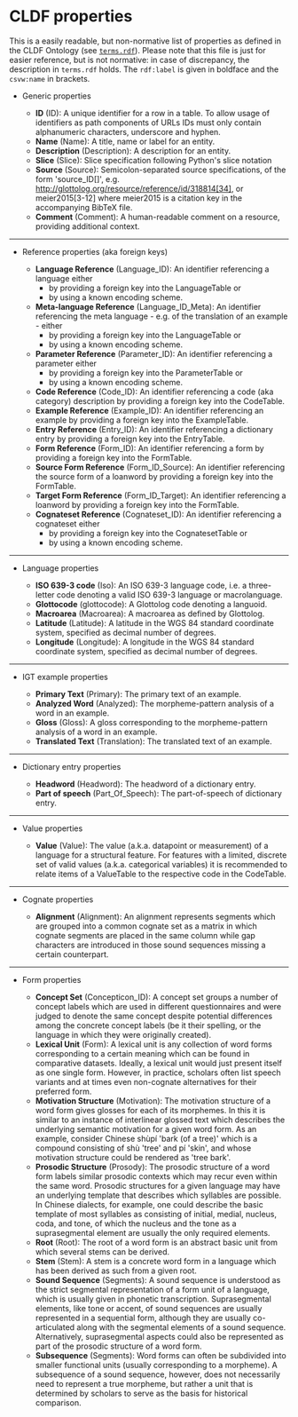 # CLDF properties

This is a easily readable, but non-normative list of properties as defined in the CLDF Ontology (see [`terms.rdf`](terms.rdf)). Please note that this file is just for easier reference, but is not normative: in case of discrepancy, the description in `terms.rdf` holds. The `rdf:label` is given in boldface and the `csvw:name` in brackets.

* Generic properties

    * **ID** (ID): A unique identifier for a row in a table. To allow usage of identifiers as path components of URLs IDs must only contain alphanumeric characters, underscore and hyphen.
    * **Name** (Name): A title, name or label for an entity.
    * **Description** (Description): A description for an entity.
    * **Slice** (Slice): Slice specification following Python's slice notation
    * **Source** (Source): Semicolon-separated source specifications, of the form 'source_ID[]', e.g. http://glottolog.org/resource/reference/id/318814[34], or meier2015[3-12] where meier2015 is a citation key in the accompanying BibTeX file.
    * **Comment** (Comment): A human-readable comment on a resource, providing additional context.

---

* Reference properties (aka foreign keys)

    * **Language Reference** (Language_ID): An identifier referencing a language either
        - by providing a foreign key into the LanguageTable or
        - by using a known encoding scheme.
    * **Meta-language Reference** (Language\_ID_Meta): An identifier referencing the meta language - e.g. of the translation of an example - either
        - by providing a foreign key into the LanguageTable or
        - by using a known encoding scheme.
    * **Parameter Reference** (Parameter_ID): An identifier referencing a parameter either
        - by providing a foreign key into the ParameterTable or
        - by using a known encoding scheme.
    * **Code Reference** (Code_ID): An identifier referencing a code (aka category) description by providing a foreign key into the CodeTable.
    * **Example Reference** (Example_ID): An identifier referencing an example by providing a foreign key into the ExampleTable.
    * **Entry Reference** (Entry_ID): An identifier referencing a dictionary entry by providing a foreign key into the EntryTable.
    * **Form Reference** (Form_ID): An identifier referencing a form by providing a foreign key into the FormTable.
    * **Source Form Reference** (Form\_ID_Source): An identifier referencing the source form of a loanword by providing a foreign key into the FormTable.
    * **Target Form Reference** (Form\_ID_Target): An identifier referencing a loanword by providing a foreign key into the FormTable.
    * **Cognateset Reference** (Cognateset_ID): An identifier referencing a cognateset either
        - by providing a foreign key into the CognatesetTable or
        - by using a known encoding scheme.

---

* Language properties 

    * **ISO 639-3 code** (Iso): An ISO 639-3 language code, i.e. a three-letter code denoting a valid ISO 639-3 language or macrolanguage.
    * **Glottocode** (glottocode): A Glottolog code denoting a languoid.
    * **Macroarea** (Macroarea): A macroarea as defined by Glottolog.
    * **Latitude** (Latitude): A latitude in the WGS 84 standard coordinate system, specified as decimal number of degrees.
    * **Longitude** (Longitude): A longitude in the WGS 84 standard coordinate system, specified as decimal number of degrees.

---

* IGT example properties 

    * **Primary Text** (Primary): The primary text of an example.
    * **Analyzed Word** (Analyzed): The morpheme-pattern analysis of a word in an example.
    * **Gloss** (Gloss): A gloss corresponding to the morpheme-pattern analysis of a word in an example.
    * **Translated Text** (Translation): The translated text of an example.

---

* Dictionary entry properties

    * **Headword** (Headword): The headword of a dictionary entry.
    * **Part of speech** (Part\_Of_Speech): The part-of-speech of dictionary entry.

---

* Value properties
    
    * **Value** (Value): The value (a.k.a. datapoint or measurement) of a language for a structural feature. For features with a limited, discrete set of valid values (a.k.a. categorical variables) it is recommended to relate items of a ValueTable to the respective code in the CodeTable.

---

* Cognate properties
        
    * **Alignment** (Alignment): An alignment represents segments which are grouped into a common cognate set as a matrix in which cognate segments are placed in the same column while gap characters are introduced in those sound sequences missing a certain counterpart.

---

* Form properties

    * **Concept Set** (Concepticon_ID): A concept set groups a number of concept labels which are used in different questionnaires and were judged to denote the same concept despite potential differences among the concrete concept labels (be it their spelling, or the language in which they were originally created).
    * **Lexical Unit** (Form): A lexical unit is any collection of word forms corresponding to a certain meaning which can be found in comparative datasets. Ideally, a lexical unit would just present itself as one single form. However, in practice, scholars often list speech variants and at times even non-cognate alternatives for their preferred form.
    * **Motivation Structure** (Motivation): The motivation structure of a word form gives glosses for each of its morphemes. In this it is similar to an instance of interlinear glossed text which describes the underlying semantic motivation for a given word form. As an example, consider Chinese shùpí 'bark (of a tree)' which is a compound consisting of shù 'tree' and pí 'skin', and whose motivation structure could be rendered as 'tree bark'.
    * **Prosodic Structure** (Prosody): The prosodic structure of a word form labels similar prosodic contexts which may recur even within the same word. Prosodic structures for a given language may have an underlying template that describes which syllables are possible. In Chinese dialects, for example, one could describe the basic template of most syllables as consisting of initial, medial, nucleus, coda, and tone, of which the nucleus and the tone as a suprasegmental element are usually the only required elements.
    * **Root** (Root): The root of a word form is an abstract basic unit from which several stems can be derived.
    * **Stem** (Stem): A stem is a concrete word form in a language which has been derived as such from a given root.
    * **Sound Sequence** (Segments): A sound sequence is understood as the strict segmental representation of a form unit of a language, which is usually given in phonetic transcription. Suprasegmental elements, like tone or accent, of sound sequences are usually represented in a sequential form, although they are usually co-articulated along with the segmental elements of a sound sequence. Alternatively, suprasegmental aspects could also be represented as part of the prosodic structure of a word form.
    * **Subsequence** (Segments): Word forms can often be subdivided into smaller functional units (usually corresponding to a morpheme). A subsequence of a sound sequence, however, does not necessarily need to represent a true morpheme, but rather a unit that is determined by scholars to serve as the basis for historical comparison.
